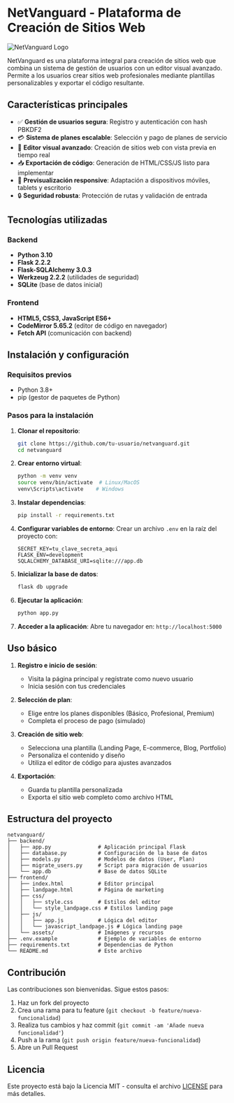 # NetVanguard - Plataforma de Creación de Sitios Web

![NetVanguard Logo](assets/logo.svg)

NetVanguard es una plataforma integral para creación de sitios web que combina un sistema de gestión de usuarios con un editor visual avanzado. Permite a los usuarios crear sitios web profesionales mediante plantillas personalizables y exportar el código resultante.

## Características principales

- ✅ **Gestión de usuarios segura**: Registro y autenticación con hash PBKDF2
- 💳 **Sistema de planes escalable**: Selección y pago de planes de servicio
- 🎨 **Editor visual avanzado**: Creación de sitios web con vista previa en tiempo real
- 📥 **Exportación de código**: Generación de HTML/CSS/JS listo para implementar
- 📱 **Previsualización responsive**: Adaptación a dispositivos móviles, tablets y escritorio
- 🔒 **Seguridad robusta**: Protección de rutas y validación de entrada

## Tecnologías utilizadas

### Backend
- **Python 3.10**
- **Flask 2.2.2**
- **Flask-SQLAlchemy 3.0.3**
- **Werkzeug 2.2.2** (utilidades de seguridad)
- **SQLite** (base de datos inicial)

### Frontend
- **HTML5, CSS3, JavaScript ES6+**
- **CodeMirror 5.65.2** (editor de código en navegador)
- **Fetch API** (comunicación con backend)

## Instalación y configuración

### Requisitos previos
- Python 3.8+
- pip (gestor de paquetes de Python)

### Pasos para la instalación

1. **Clonar el repositorio**:
   ```bash
   git clone https://github.com/tu-usuario/netvanguard.git
   cd netvanguard
   ```

2. **Crear entorno virtual**:
   ```bash
   python -m venv venv
   source venv/bin/activate  # Linux/MacOS
   venv\Scripts\activate    # Windows
   ```

3. **Instalar dependencias**:
   ```bash
   pip install -r requirements.txt
   ```

4. **Configurar variables de entorno**:
   Crear un archivo `.env` en la raíz del proyecto con:
   ```env
   SECRET_KEY=tu_clave_secreta_aqui
   FLASK_ENV=development
   SQLALCHEMY_DATABASE_URI=sqlite:///app.db
   ```

5. **Inicializar la base de datos**:
   ```bash
   flask db upgrade
   ```

6. **Ejecutar la aplicación**:
   ```bash
   python app.py
   ```

7. **Acceder a la aplicación**:
   Abre tu navegador en: `http://localhost:5000`

## Uso básico

1. **Registro e inicio de sesión**:
   - Visita la página principal y regístrate como nuevo usuario
   - Inicia sesión con tus credenciales

2. **Selección de plan**:
   - Elige entre los planes disponibles (Básico, Profesional, Premium)
   - Completa el proceso de pago (simulado)

3. **Creación de sitio web**:
   - Selecciona una plantilla (Landing Page, E-commerce, Blog, Portfolio)
   - Personaliza el contenido y diseño
   - Utiliza el editor de código para ajustes avanzados

4. **Exportación**:
   - Guarda tu plantilla personalizada
   - Exporta el sitio web completo como archivo HTML

## Estructura del proyecto

```
netvanguard/
├── backend/
│   ├── app.py               # Aplicación principal Flask
│   ├── database.py          # Configuración de la base de datos
│   ├── models.py            # Modelos de datos (User, Plan)
│   ├── migrate_users.py     # Script para migración de usuarios
│   └── app.db               # Base de datos SQLite
├── frontend/
│   ├── index.html           # Editor principal
│   ├── landpage.html        # Página de marketing
│   ├── css/
│   │   ├── style.css        # Estilos del editor
│   │   └── style_landpage.css # Estilos landing page
│   ├── js/
│   │   ├── app.js           # Lógica del editor
│   │   └── javascript_landpage.js # Lógica landing page
│   └── assets/              # Imágenes y recursos
├── .env.example             # Ejemplo de variables de entorno
├── requirements.txt         # Dependencias de Python
└── README.md                # Este archivo
```

## Contribución

Las contribuciones son bienvenidas. Sigue estos pasos:

1. Haz un fork del proyecto
2. Crea una rama para tu feature (`git checkout -b feature/nueva-funcionalidad`)
3. Realiza tus cambios y haz commit (`git commit -am 'Añade nueva funcionalidad'`)
4. Push a la rama (`git push origin feature/nueva-funcionalidad`)
5. Abre un Pull Request

## Licencia

Este proyecto está bajo la Licencia MIT - consulta el archivo [LICENSE](LICENSE) para más detalles.
